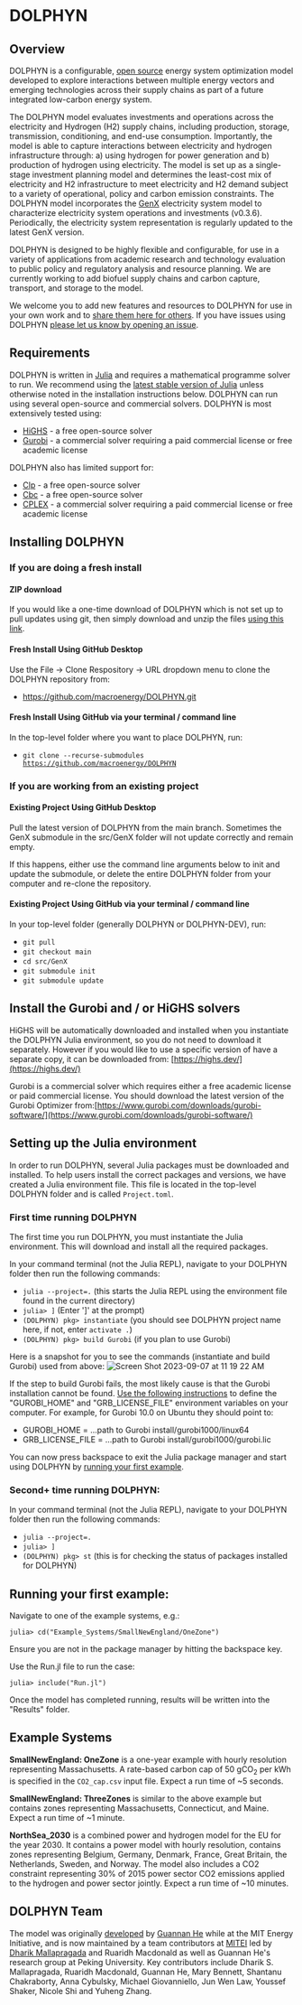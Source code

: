 # DOLPHYN
## Overview
DOLPHYN is a configurable, [open source](https://github.com/macroenergy/DOLPHYN/blob/README_Doc_Update/LICENSE) energy system optimization model developed to explore interactions between multiple energy vectors and emerging technologies across their supply chains as part of a future integrated low-carbon energy system.

The DOLPHYN model evaluates investments and operations across the electricity and Hydrogen (H2) supply chains, including production, storage, transmission, conditioning, and end-use consumption. Importantly, the model is able to capture interactions between electricity and hydrogen infrastructure through: a) using hydrogen for power generation and b) production of hydrogen using electricity. The model is set up as a single-stage investment planning model and determines the least-cost mix of electricity and H2 infrastructure to meet electricity and H2 demand subject to a variety of operational, policy and carbon emission constraints. The DOLPHYN model incorporates the [GenX](https://github.com/GenXProject/GenX) electricity system model to characterize electricity system operations and investments (v0.3.6). Periodically, the electricity system representation is regularly updated to the latest GenX version.

DOLPHYN is designed to be highly flexible and configurable, for use in a variety of applications from academic research and technology evaluation to public policy and regulatory analysis and resource planning. We are currently working to add biofuel supply chains and carbon capture, transport, and storage to the model. 

We welcome you to add new features and resources to DOLPHYN for use in your own work and to [share them here for others](https://github.com/macroenergy/DOLPHYN/pulls). If you have issues using DOLPHYN [please let us know by opening an issue](https://github.com/macroenergy/DOLPHYN/issues).
 
## Requirements

DOLPHYN is written in [Julia](https://julialang.org/) and requires a mathematical programme solver to run. We recommend using the [latest stable version of Julia](https://julialang.org/downloads/) unless otherwise noted in the installation instructions below. DOLPHYN can run using several open-source and commercial solvers. DOLPHYN is most extensively tested using:
- [HiGHS](https://highs.dev/) - a free open-source solver
- [Gurobi](https://www.gurobi.com) - a commercial solver requiring a paid commercial license or free academic license

DOLPHYN also has limited support for:
- [Clp](https://github.com/jump-dev/Clp.jl) - a free open-source solver
- [Cbc](https://github.com/jump-dev/Cbc.jl) - a free open-source solver
- [CPLEX](https://www.ibm.com/analytics/cplex-optimizer) - a commercial solver requiring a paid commercial license or free academic license

## Installing DOLPHYN

### If you are doing a fresh install

#### ZIP download

If you would like a one-time download of DOLPHYN which is not set up to pull updates using git, then simply download and unzip the files [using this link](https://github.com/macroenergy/DOLPHYN/archive/refs/heads/main.zip).

#### Fresh Install Using GitHub Desktop

Use the File -> Clone Respository -> URL dropdown menu to clone the DOLPHYN repository from:

- https://github.com/macroenergy/DOLPHYN.git

#### Fresh Install Using GitHub via your terminal / command line

In the top-level folder where you want to place DOLPHYN, run:

- <code>git clone --recurse-submodules https://github.com/macroenergy/DOLPHYN</code>

### If you are working from an existing project

#### Existing Project Using GitHub Desktop

Pull the latest version of DOLPHYN from the main branch. Sometimes the GenX submodule in the src/GenX folder will not update correctly and remain empty.

If this happens, either use the command line arguments below to init and update the submodule, or delete the entire DOLPHYN folder from your computer and re-clone the repository.

#### Existing Project Using GitHub via your terminal / command line

In your top-level folder (generally DOLPHYN or DOLPHYN-DEV), run:

-	<code>git pull</code>
-	<code>git checkout main</code>
-	<code>cd src/GenX</code>
-	<code>git submodule init</code>
-	<code>git submodule update</code>

## Install the Gurobi and / or HiGHS solvers

HiGHS will be automatically downloaded and installed when you instantiate the DOLPHYN Julia environment, so you do not need to download it separately. However if you would like to use a specific version of have a separate copy, it can be downloaded from: [https://highs.dev/](https://highs.dev/)

Gurobi is a commercial solver which requires either a free academic license or paid commercial license. You should download the latest version of the Gurobi Optimizer from:[https://www.gurobi.com/downloads/gurobi-software/](https://www.gurobi.com/downloads/gurobi-software/)

## Setting up the Julia environment

In order to run DOLPHYN, several Julia packages must be downloaded and installed. To help users install the correct packages and versions, we have created a Julia environment file. This file is located in the top-level DOLPHYN folder and is called `Project.toml`.

### First time running DOLPHYN

The first time you run DOLPHYN, you must instantiate the Julia environment. This will download and install all the required packages.

In your command terminal (not the Julia REPL), navigate to your DOLPHYN folder then run the following commands:

- <code>julia --project=.</code> (this starts the Julia REPL using the environment file found in the current directory)
- <code>julia> ]</code> (Enter ']' at the prompt)
- <code>(DOLPHYN) pkg> instantiate</code> (you should see DOLPHYN project name here, if not, enter `activate .`)
- <code>(DOLPHYN) pkg> build Gurobi</code> (if you plan to use Gurobi)

Here is a snapshot for you to see the commands (instantiate and build Gurobi) used from above:
![Screen Shot 2023-09-07 at 11 19 22 AM](https://github.com/macroenergy/DOLPHYN/assets/2174909/8e5720fd-28f5-4bdc-840c-70fec0212cd3)

If the step to build Gurobi fails, the most likely cause is that the Gurobi installation cannot be found. [Use the following instructions](https://support.gurobi.com/hc/en-us/articles/13443862111761-How-do-I-set-system-environment-variables-for-Gurobi-) to define the "GUROBI_HOME" and "GRB_LICENSE_FILE" environment variables on your computer. For example, for Gurobi 10.0 on Ubuntu they should point to:
- GUROBI_HOME = ...path to Gurobi install/gurobi1000/linux64
- GRB_LICENSE_FILE = ...path to Gurobi install/gurobi1000/gurobi.lic

You can now press backspace to exit the Julia package manager and start using DOLPHYN by [running your first example](#running-your-first-example).

### Second+ time running DOLPHYN:

In your command terminal (not the Julia REPL), navigate to your DOLPHYN folder then run the following commands:

- <code>julia --project=.</code>
- <code>julia> ]</code> 
- <code>(DOLPHYN) pkg> st</code> (this is for checking the status of packages installed for DOLPHYN)

## Running your first example: 

Navigate to one of the example systems, e.g.:

`julia> cd("Example_Systems/SmallNewEngland/OneZone")`

Ensure you are not in the package manager by hitting the backspace key.

Use the Run.jl file to run the case:

`julia> include("Run.jl")`

Once the model has completed running, results will be written into the "Results" folder.

## Example Systems

**SmallNewEngland: OneZone** is a one-year example with hourly resolution representing Massachusetts. A rate-based carbon cap of 50 gCO<sub>2</sub> per kWh is specified in the `CO2_cap.csv` input file. Expect a run time of ~5 seconds.

**SmallNewEngland: ThreeZones** is similar to the above example but contains zones representing Massachusetts, Connecticut, and Maine. Expect a run time of ~1 minute.

**NorthSea_2030** is a combined power and hydrogen model for the EU for the year 2030. It contains a power model with hourly resolution, contains zones representing Belgium, Germany, Denmark, France, Great Britain, the Netherlands, Sweden, and Norway. The model also includes a CO2 constraint representing 30% of 2015 power sector CO2 emissions applied to the hydrogen and power sector jointly. Expect a run time of ~10 minutes.

## DOLPHYN Team
The model was originally [developed](https://pubs.rsc.org/en/content/articlehtml/2021/ee/d1ee00627d) by [Guannan He](https://www.guannanhe.com/) while at the MIT Energy Initiative, and is now maintained by a team contributors at [MITEI](https://energy.mit.edu/) led by [Dharik Mallapragada](http://mallapragada.mit.edu/) and Ruaridh Macdonald as well as Guannan He's research group at Peking University. Key contributors include Dharik S. Mallapragada, Ruaridh Macdonald, Guannan He, Mary Bennett, Shantanu Chakraborty, Anna Cybulsky, Michael Giovanniello, Jun Wen Law, Youssef Shaker, Nicole Shi and Yuheng Zhang.